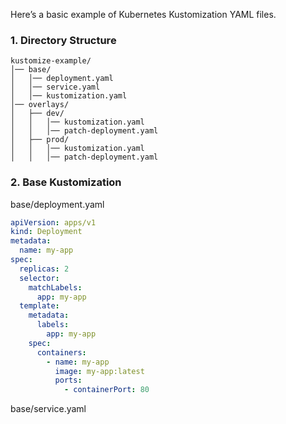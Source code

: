 Here’s a basic example of Kubernetes Kustomization YAML files.

### 1. Directory Structure

```tree
kustomize-example/
│── base/
│   │── deployment.yaml
│   │── service.yaml
│   │── kustomization.yaml
│── overlays/
│   ├── dev/
│   │   │── kustomization.yaml
│   │   │── patch-deployment.yaml
│   ├── prod/
│   │   │── kustomization.yaml
│   │   │── patch-deployment.yaml
```

### 2. Base Kustomization

base/deployment.yaml
```yaml
apiVersion: apps/v1
kind: Deployment
metadata:
  name: my-app
spec:
  replicas: 2
  selector:
    matchLabels:
      app: my-app
  template:
    metadata:
      labels:
        app: my-app
    spec:
      containers:
        - name: my-app
          image: my-app:latest
          ports:
            - containerPort: 80
```

base/service.yaml

```yaml

```